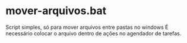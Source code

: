 # mover-arquivos.bat

Script simples, só para mover arquivos entre pastas no windows 
É necessário colocar o arquivo dentro de ações no agendador de tarefas. 
